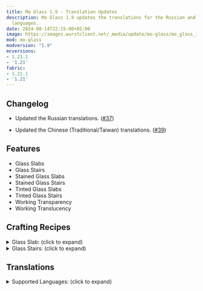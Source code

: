 ```yaml
---
title: Mo Glass 1.9 - Translation Updates
description: Mo Glass 1.9 updates the translations for the Russian and Chinese (Traditional/Taiwan)
  languages.
date: 2024-08-14T22:15:00+02:00
image: https://images.wurstclient.net/_media/update/mo-glass/mo_glass_1.9_540p.webp
mod: mo-glass
modversion: "1.9"
mcversions:
- 1.21.1
- '1.21'
fabric:
- 1.21.1
- '1.21'
---
```

## Changelog

- Updated the Russian translations. ([#37](https://github.com/Wurst-Imperium/Mo-Glass/pull/37))

- Updated the Chinese (Traditional/Taiwan) translations. ([#39](https://github.com/Wurst-Imperium/Mo-Glass/pull/39))

## Features

- Glass Slabs
- Glass Stairs
- Stained Glass Slabs
- Stained Glass Stairs
- Tinted Glass Slabs
- Tinted Glass Stairs
- Working Transparency
- Working Translucency

## Crafting Recipes

<details>
  <summary>Glass Slab: (click to expand)</summary>
  
  ![glass slab crafting recipe](https://user-images.githubusercontent.com/10100202/69957444-5a2ddc80-150b-11ea-8c8c-e2afc5d72fb7.png)  
  ![glass slab stonecutter recipe](https://user-images.githubusercontent.com/10100202/70445670-2a974b00-1a9c-11ea-9a09-46c304cd167b.png)
</details>

<details>
  <summary>Glass Stairs: (click to expand)</summary>
  
  ![glass stairs crafting recipe](https://user-images.githubusercontent.com/10100202/69957446-5bf7a000-150b-11ea-8e61-d189de63333d.png)  
  ![glass stairs stonecutter recipe](https://user-images.githubusercontent.com/10100202/70445677-2c610e80-1a9c-11ea-8e1b-108863b47124.png)
</details>

## Translations

<details>
  <summary>Supported Languages: (click to expand)</summary>

  - Chinese (Simplified/Mainland)
  - Chinese (Traditional/Taiwan)
  - English (US)
  - French (France)
  - German (Germany)
  - Italian (Italy)
  - Japanese (Japan)
  - Oshiwambo (Oshindonga)
  - Oshiwambo (Oshikwanyama)
  - Portuguese (Brazil)
  - Russian (Russia)
  - Spanish (Argentina)
  - Spanish (Chile)
  - Spanish (Ecuador)
  - Spanish (Spain)
  - Spanish (Mexico)
  - Spanish (Uruguay)
  - Spanish (Venezuela)
</details>
